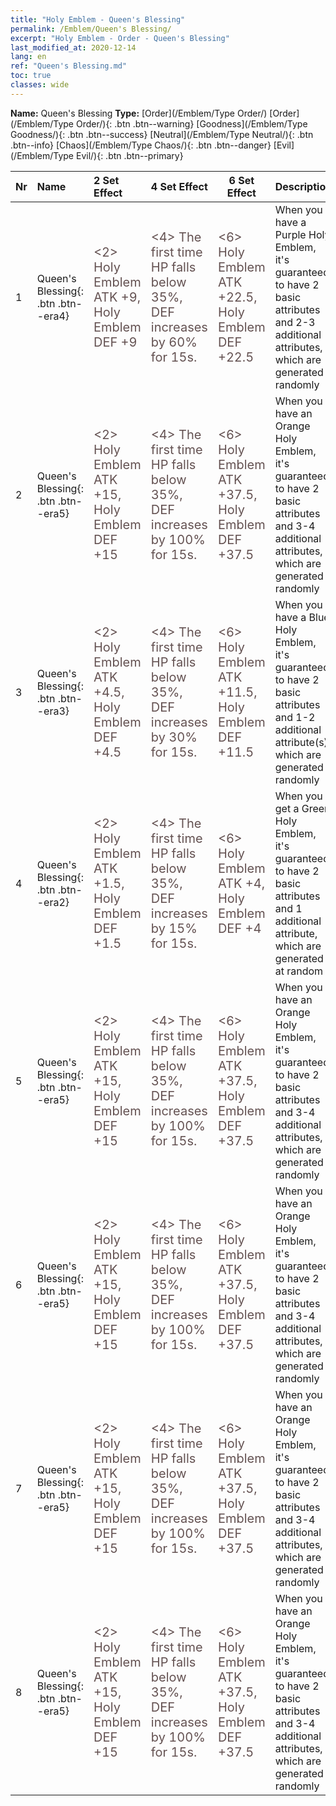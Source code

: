 ```yaml
---
title: "Holy Emblem - Queen's Blessing"
permalink: /Emblem/Queen's Blessing/
excerpt: "Holy Emblem - Order - Queen's Blessing"
last_modified_at: 2020-12-14
lang: en
ref: "Queen's Blessing.md"
toc: true
classes: wide
---
```


 **Name:** Queen's Blessing
 **Type:** [Order](/Emblem/Type Order/)
  [Order](/Emblem/Type Order/){: .btn .btn--warning}   [Goodness](/Emblem/Type Goodness/){: .btn .btn--success}   [Neutral](/Emblem/Type Neutral/){: .btn .btn--info}   [Chaos](/Emblem/Type Chaos/){: .btn .btn--danger}   [Evil](/Emblem/Type Evil/){: .btn .btn--primary} 

  |  Nr  |             Name            |    2 Set Effect    |   4 Set Effect   | 6 Set Effect   | Description |
  |:-----|:----------------------------|:-------------------|:-----------------|----------------|-------------|
  | 1 | Queen's Blessing{: .btn .btn--era4} | <span style="color: #645252;font-size:20px"><2> Holy Emblem ATK +9, Holy Emblem DEF +9</span> | <span style="color: #645252;font-size:20px"><4> The first time HP falls below 35%, DEF increases by 60% for 15s.</span> | <span style="color: #645252;font-size:20px"><6> Holy Emblem ATK +22.5, Holy Emblem DEF +22.5</span> | When you have a Purple Holy Emblem, it's guaranteed to have 2 basic attributes and 2-3 additional attributes, which are generated randomly | 
  | 2 | Queen's Blessing{: .btn .btn--era5} | <span style="color: #645252;font-size:20px"><2> Holy Emblem ATK +15, Holy Emblem DEF +15</span> | <span style="color: #645252;font-size:20px"><4> The first time HP falls below 35%, DEF increases by 100% for 15s.</span> | <span style="color: #645252;font-size:20px"><6> Holy Emblem ATK +37.5, Holy Emblem DEF +37.5</span> | When you have an Orange Holy Emblem, it's guaranteed to have 2 basic attributes and 3-4 additional attributes, which are generated randomly | 
  | 3 | Queen's Blessing{: .btn .btn--era3} | <span style="color: #645252;font-size:20px"><2> Holy Emblem ATK +4.5, Holy Emblem DEF +4.5</span> | <span style="color: #645252;font-size:20px"><4> The first time HP falls below 35%, DEF increases by 30% for 15s.</span> | <span style="color: #645252;font-size:20px"><6> Holy Emblem ATK +11.5, Holy Emblem DEF +11.5</span> | When you have a Blue Holy Emblem, it's guaranteed to have 2 basic attributes and 1-2 additional attribute(s), which are generated randomly | 
  | 4 | Queen's Blessing{: .btn .btn--era2} | <span style="color: #645252;font-size:20px"><2> Holy Emblem ATK +1.5, Holy Emblem DEF +1.5</span> | <span style="color: #645252;font-size:20px"><4> The first time HP falls below 35%, DEF increases by 15% for 15s.</span> | <span style="color: #645252;font-size:20px"><6> Holy Emblem ATK +4, Holy Emblem DEF +4</span> | When you get a Green Holy Emblem, it's guaranteed to have 2 basic attributes and 1 additional attribute, which are generated at random | 
  | 5 | Queen's Blessing{: .btn .btn--era5} | <span style="color: #645252;font-size:20px"><2> Holy Emblem ATK +15, Holy Emblem DEF +15</span> | <span style="color: #645252;font-size:20px"><4> The first time HP falls below 35%, DEF increases by 100% for 15s.</span> | <span style="color: #645252;font-size:20px"><6> Holy Emblem ATK +37.5, Holy Emblem DEF +37.5</span> | When you have an Orange Holy Emblem, it's guaranteed to have 2 basic attributes and 3-4 additional attributes, which are generated randomly | 
  | 6 | Queen's Blessing{: .btn .btn--era5} | <span style="color: #645252;font-size:20px"><2> Holy Emblem ATK +15, Holy Emblem DEF +15</span> | <span style="color: #645252;font-size:20px"><4> The first time HP falls below 35%, DEF increases by 100% for 15s.</span> | <span style="color: #645252;font-size:20px"><6> Holy Emblem ATK +37.5, Holy Emblem DEF +37.5</span> | When you have an Orange Holy Emblem, it's guaranteed to have 2 basic attributes and 3-4 additional attributes, which are generated randomly | 
  | 7 | Queen's Blessing{: .btn .btn--era5} | <span style="color: #645252;font-size:20px"><2> Holy Emblem ATK +15, Holy Emblem DEF +15</span> | <span style="color: #645252;font-size:20px"><4> The first time HP falls below 35%, DEF increases by 100% for 15s.</span> | <span style="color: #645252;font-size:20px"><6> Holy Emblem ATK +37.5, Holy Emblem DEF +37.5</span> | When you have an Orange Holy Emblem, it's guaranteed to have 2 basic attributes and 3-4 additional attributes, which are generated randomly | 
  | 8 | Queen's Blessing{: .btn .btn--era5} | <span style="color: #645252;font-size:20px"><2> Holy Emblem ATK +15, Holy Emblem DEF +15</span> | <span style="color: #645252;font-size:20px"><4> The first time HP falls below 35%, DEF increases by 100% for 15s.</span> | <span style="color: #645252;font-size:20px"><6> Holy Emblem ATK +37.5, Holy Emblem DEF +37.5</span> | When you have an Orange Holy Emblem, it's guaranteed to have 2 basic attributes and 3-4 additional attributes, which are generated randomly | 
